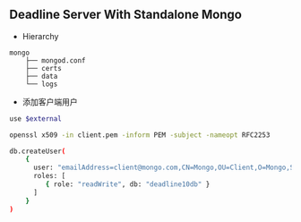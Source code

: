 ## Deadline Server With Standalone Mongo

 - Hierarchy
```
mongo
    ├── mongod.conf
    ├── certs
    ├── data
    └── logs
```
- 添加客户端用户
```bash
use $external
```
```bash
openssl x509 -in client.pem -inform PEM -subject -nameopt RFC2253
```
```bash
db.createUser(
    {
      user: "emailAddress=client@mongo.com,CN=Mongo,OU=Client,O=Mongo,ST=BJ,C=CN",
      roles: [
         { role: "readWrite", db: "deadline10db" }
      ]
    }
)
```
